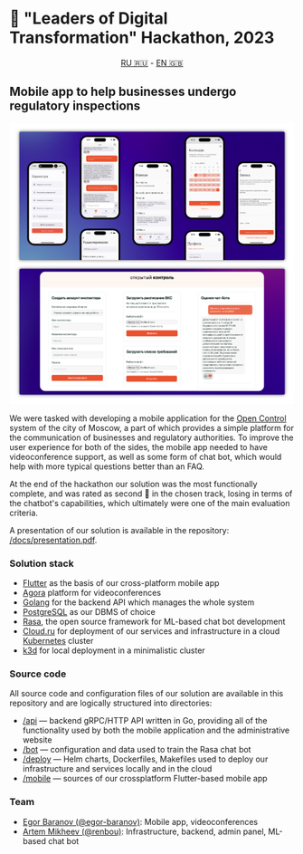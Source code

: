 # 🥈 "Leaders of Digital Transformation" Hackathon, 2023

<p align="center"><a href="/README.ru.md">RU 🇷🇺</a> - <a href="/README.md">EN 🇬🇧</a></p>

## Mobile app to help businesses undergo regulatory inspections

![Preview](/docs/preview.png)

We were tasked with developing a mobile application for the [Open Control](https://knd.mos.ru/) system of the city of Moscow, a part of which provides a simple platform for the communication of businesses and regulatory authorities. To improve the user experience for both of the sides, the mobile app needed to have videoconference support, as well as some form of chat bot, which would help with more typical questions better than an FAQ.

At the end of the hackathon our solution was the most functionally complete, and was rated as second 🥈 in the chosen track, losing in terms of the chatbot's capabilities, which ultimately were one of the main evaluation criteria.

A presentation of our solution is available in the repository: [/docs/presentation.pdf](/docs/presentation.pdf).

### Solution stack

- [Flutter](https://flutter.dev/) as the basis of our cross-platform mobile app
- [Agora](https://www.agora.io/en/) platform for videoconferences
- [Golang](https://go.dev/) for the backend API which manages the whole system
- [PostgreSQL](https://www.postgresql.org/) as our DBMS of choice
- [Rasa](https://rasa.com/), the open source framework for ML-based chat bot development
- [Cloud.ru](https://cloud.ru/ru) for deployment of our services and infrastructure in a cloud [Kubernetes](https://kubernetes.io/) cluster
- [k3d](https://k3d.io/) for local deployment in a minimalistic cluster

### Source code

All source code and configuration files of our solution are available in this repository and are logically structured into directories:

- [/api](/api) — backend gRPC/HTTP API written in Go, providing all of the functionality used by both the mobile application and the administrative website
- [/bot](/bot) — configuration and data used to train the Rasa chat bot
- [/deploy](/deploy) — Helm charts, Dockerfiles, Makefiles used to deploy our infrastructure and services locally and in the cloud
- [/mobile](/mobile) — sources of our crossplatform Flutter-based mobile app

### Team

- [Egor Baranov (@egor-baranov)](https://github.com/egor-baranov): Mobile app, videoconferences
- [Artem Mikheev (@renbou)](https://github.com/renbou): Infrastructure, backend, admin panel, ML-based chat bot
